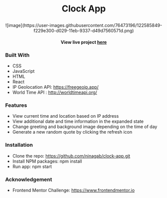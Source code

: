 # <p align="center">Clock App </p>

<p align="center">![image](https://user-images.githubusercontent.com/76473196/122585849-f229e300-d029-11eb-9337-d49d7560571d.png)</p>


#### <p align="center">View live project [here](https://nina-clock-app.netlify.app/) </p>



### Built With
- CSS
- JavaScript 
- HTML
- React 
- IP Geolocation API: https://freegeoip.app/
- World Time API : http://worldtimeapi.org/

### Features 

- View current time and location based on IP address
- View additional date and time information in the expanded state
- Change greeting and background image depending on the time of day 
- Generate a new random quote by clicking the refresh icon


### Installation 

- Clone the repo: https://github.com/ninagab/clock-app.git
- Install NPM packages: npm install  
- Run app: npm start 


### Acknowledgement

- Frontend Mentor Challenge: https://www.frontendmentor.io 


